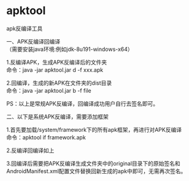 # apktool
apk反编译工具

一、APK反编译回编译<br>
（需要安装java环境:例如jdk-8u191-windows-x64）

1.反编译APK，生成APK反编译后的文件夹<br>
命令：java -jar apktool.jar d -f xxx.apk

2.回编译，生成的新APK在文件夹的dist目录<br>
命令：java -jar apktool.jar b -f file

PS：以上是常规APK反编译，回编译成功用户自行去签名即可。

二、以下是系统APK反编译，需要添加框架

1.首先要加载/system/framework下的所有apk框架，再进行对APK反编译<br>
命令：apktool if framework.apk

2.反编译回编译如上

3.回编译后需要把APK反编译生成文件夹中的original目录下的原始签名和AndroidManifest.xml配置文件替换回新生成的apk中即可，无需再次签名。
